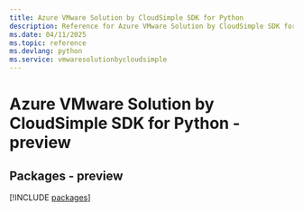 ```yaml
---
title: Azure VMware Solution by CloudSimple SDK for Python
description: Reference for Azure VMware Solution by CloudSimple SDK for Python
ms.date: 04/11/2025
ms.topic: reference
ms.devlang: python
ms.service: vmwaresolutionbycloudsimple
---
```

# Azure VMware Solution by CloudSimple SDK for Python - preview
## Packages - preview
[!INCLUDE [packages](vmware-solution-by-cloudsimple-index.md)]